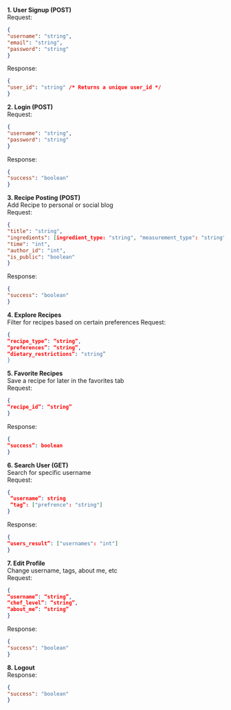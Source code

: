 **1. User Signup (POST)**  
   Request:  
   ```json
   {  
   "username": "string",  
   "email": "string",  
   "password": "string" 
   }
   ```
   Response:  
   ```json
   {  
   "user_id": "string" /* Returns a unique user_id */  
   }
   ```
     
**2. Login (POST)**  
   Request:  
   ```json
   {  
   "username": "string",  
   "password": "string"
   }
   ```
   Response:  
   ```json
   {  
   "success": "boolean"
   }
   ```
**3. Recipe Posting (POST)**  
   Add Recipe to personal or social blog  
   Request:  
   ```json
   {  
   "title": "string",  
   "ingredients": [ingredient_type: "string", "measurement_type": "string", “quantity”: "int"],  
   "time": "int",  
   "author_id": "int",  
   "is_public": "boolean"  
   }
   ```
   Response:
   ```json
   {
   "success": "boolean"
   }
   ```
**4. Explore Recipes**  
   Filter for recipes based on certain preferences
   Request:
   ```json
   {
   “recipe_type”: “string”,  
   “preferences”: “string”,  
   “dietary_restrictions”: "string”
   }
   ```
**5. Favorite Recipes**  
   Save a recipe for later in the favorites tab  
   Request:  
   ```json
   {  
   “recipe_id”: “string”
   }
   ```
   Response:  
   ```json
   {  
   “success”: boolean  
   }
   ```
**6. Search User (GET)**  
   Search for specific username  
   Request:  
   ```json
   {  
    “username”: string  
    “tag”: ["prefrence": "string"]  
   }
   ```
   Response:  
   ```json
   {  
   “users_result”: ["usernames": "int"]  
   }
   ```
**7. Edit Profile**  
   Change username, tags, about me, etc  
   Request:  
   ```json
   {  
   “username”: “string”,  
   “chef_level”: “string”,  
   “about_me”: “string”  
   }
   ```
   Response:  
   ```json
   {  
   "success": "boolean"  
   }
   ```
**8. Logout**  
   Response:  
   ```json
   {  
   "success": "boolean"  
   }
   ```



        

